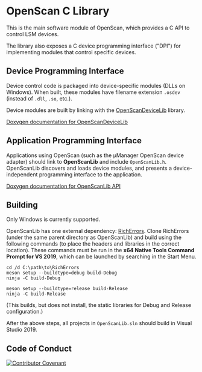 OpenScan C Library
==================

This is the main software module of OpenScan, which provides a C API to control
LSM devices.

The library also exposes a C device programming interface ("DPI") for
implementing modules that control specific devices.


Device Programming Interface
----------------------------

Device control code is packaged into device-specific modules (DLLs on
Windows). When built, these modules have filename extension `.osdev` (instead
of `.dll`, `.so`, etc.).

Device modules are built by linking with the
[OpenScanDeviceLib](OpenScanDeviceLib/README.md) library.

[Doxygen documentation for OpenScanDeviceLib](https://openscan-lsm.github.io/OpenScanLib/OpenScanDeviceLib/)


Application Programming Interface
---------------------------------

Applications using OpenScan (such as the µManager OpenScan device adapter)
should link to **OpenScanLib** and include `OpenScanLib.h`. OpenScanLib
discovers and loads device modules, and presents a device-independent
programming interface to the application.

[Doxygen documentation for OpenScanLib API](https://openscan-lsm.github.io/OpenScanLib/OpenScanLib/)


Building
--------

Only Windows is currently supported.

OpenScanLib has one external dependency:
[RichErrors](https://github.com/marktsuchida/RichErrors). Clone RichErrors
(under the same parent directory as OpenScanLib) and build using the following
commands (to place the headers and libraries in the correct location). These
commands must be run in the **x64 Native Tools Command Prompt for VS 2019**,
which can be launched by searching in the Start Menu.

```
cd /d C:\path\to\RichErrors
meson setup --buildtype=debug build-Debug
ninja -C build-Debug

meson setup --buildtype=release build-Release
ninja -C build-Release
```
(This builds, but does not install, the static libraries for Debug and Release
configuration.)

After the above steps, all projects in `OpenScanLib.sln` should build in Visual
Studio 2019.


Code of Conduct
---------------

[![Contributor Covenant](https://img.shields.io/badge/Contributor%20Covenant-2.0-4baaaa.svg)](https://github.com/openscan-lsm/OpenScan/blob/main/CODE_OF_CONDUCT.md)

